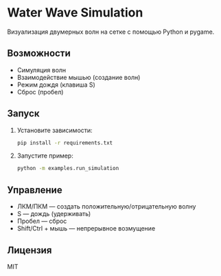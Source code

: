 # Water Wave Simulation

Визуализация двумерных волн на сетке с помощью Python и pygame.

## Возможности
- Cимуляция волн
- Взаимодействие мышью (создание волн)
- Режим дождя (клавиша S)
- Сброс (пробел)

## Запуск

1. Установите зависимости:
   ```bash
   pip install -r requirements.txt
   ```
2. Запустите пример:
   ```bash
   python -m examples.run_simulation
   ```

## Управление
- ЛКМ/ПКМ — создать положительную/отрицательную волну
- S — дождь (удерживать)
- Пробел — сброс
- Shift/Ctrl + мышь — непрерывное возмущение

## Лицензия
MIT 

